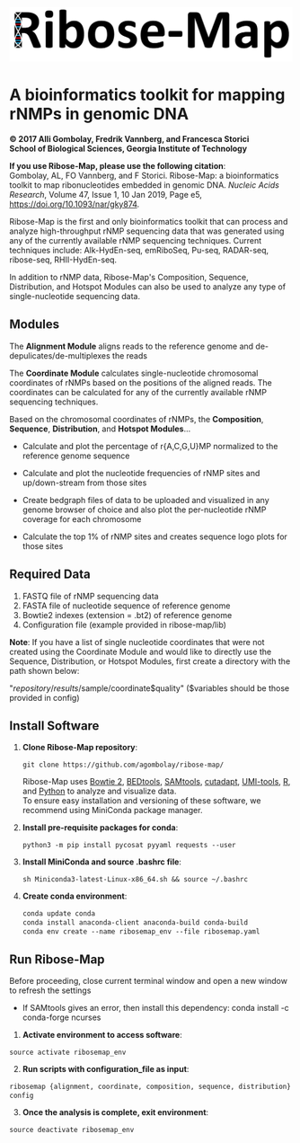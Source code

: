 ![Logo](https://github.com/agombolay/Images/blob/master/Logo.png)
# A bioinformatics toolkit for mapping rNMPs in genomic DNA
**© 2017 Alli Gombolay, Fredrik Vannberg, and Francesca Storici**  
**School of Biological Sciences, Georgia Institute of Technology**

**If you use Ribose-Map, please use the following citation**:  
Gombolay, AL, FO Vannberg, and F Storici. Ribose-Map: a bioinformatics toolkit to map ribonucleotides embedded in genomic DNA. *Nucleic Acids Research*, Volume 47, Issue 1, 10 Jan 2019, Page e5, https://doi.org/10.1093/nar/gky874.

Ribose-Map is the first and only bioinformatics toolkit that can process and analyze high-throughput rNMP sequencing data that was generated using any of the currently available rNMP sequencing techniques. Current techniques include: Alk-HydEn-seq, emRiboSeq, Pu-seq, RADAR-seq, ribose-seq, RHII-HydEn-seq.

In addition to rNMP data, Ribose-Map's Composition, Sequence, Distribution, and Hotspot Modules can also be used to analyze any type of single-nucleotide sequencing data.  

## Modules
The **Alignment Module** aligns reads to the reference genome and de-depulicates/de-multiplexes the reads

The **Coordinate Module** calculates single-nucleotide chromosomal coordinates of rNMPs based on the positions of the aligned reads. The coordinates can be calculated for any of the currently available rNMP sequencing techniques.  
  
Based on the chromosomal coordinates of rNMPs, the **Composition**, **Sequence**, **Distribution**, and **Hotspot Modules**...  

* Calculate and plot the percentage of r{A,C,G,U}MP normalized to the reference genome sequence  

* Calculate and plot the nucleotide frequencies of rNMP sites and up/down-stream from those sites  

* Create bedgraph files of data to be uploaded and visualized in any genome browser of choice and also plot the per-nucleotide rNMP coverage for each chromosome  

* Calculate the top 1% of rNMP sites and creates sequence logo plots for those sites

## Required Data
1. FASTQ file of rNMP sequencing data
2. FASTA file of nucleotide sequence of reference genome
3. Bowtie2 indexes (extension = .bt2) of reference genome
4. Configuration file (example provided in ribose-map/lib)

**Note**: If you have a list of single nucleotide coordinates that were not created using the Coordinate Module and would like to directly use the Sequence, Distribution, or Hotspot Modules, first create a directory with the path shown below:

"$repository/results/$sample/coordinate$quality" ($variables should be those provided in config)

## Install Software

1. **Clone Ribose-Map repository**:  
   ```
   git clone https://github.com/agombolay/ribose-map/
   ```
   
    Ribose-Map uses [Bowtie 2](https://sourceforge.net/projects/bowtie-bio/files/bowtie2/2.3.1), [BEDtools](http://bedtools.readthedocs.io/en/latest/content/installation.html), [SAMtools](http://www.htslib.org/download/), [cutadapt](http://cutadapt.readthedocs.io/en/stable/), [UMI-tools](https://github.com/CGATOxford/UMI-tools), [R](https://cran.r-project.org/), and [Python](https://www.python.org/) to analyze and visualize data.  
To ensure easy installation and versioning of these software, we recommend using MiniConda package manager.

2. **Install pre-requisite packages for conda**:
   ```
   python3 -m pip install pycosat pyyaml requests --user
   ```

3. **Install MiniConda and source .bashrc file**:  
   ```
   sh Miniconda3-latest-Linux-x86_64.sh && source ~/.bashrc
   ```

4. **Create conda environment**:  
   ```
   conda update conda
   conda install anaconda-client anaconda-build conda-build
   conda env create --name ribosemap_env --file ribosemap.yaml
   ```

## Run Ribose-Map
Before proceeding, close current terminal window and open a new window to refresh the settings  
* If SAMtools gives an error, then install this dependency: conda install -c conda-forge ncurses

1. **Activate environment to access software**:
```
source activate ribosemap_env
```

2. **Run scripts with configuration_file as input**:
```
ribosemap {alignment, coordinate, composition, sequence, distribution} config
```

3. **Once the analysis is complete, exit environment**:  
```
source deactivate ribosemap_env
```
